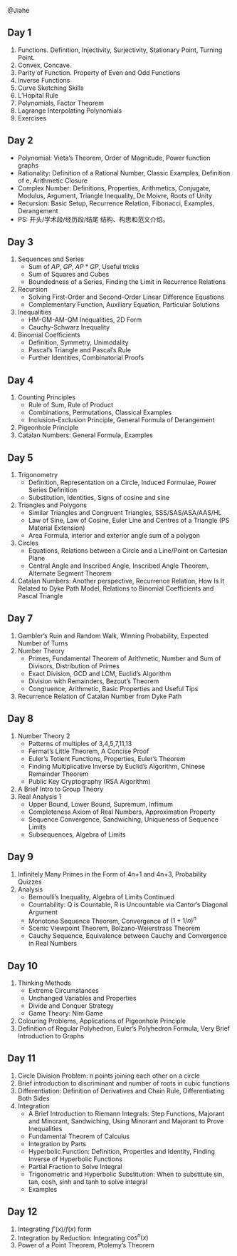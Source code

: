 @Jiahe

## Day 1
1.  Functions. Definition, Injectivity, Surjectivity, Stationary Point, Turning Point.
2.  Convex, Concave.
3.  Parity of Function. Property of Even and Odd Functions
4.  Inverse Functions
5.  Curve Sketching Skills
6.  L’Hopital Rule
1.  Polynomials, Factor Theorem
2.  Lagrange Interpolating Polynomials
3.  Exercises
## Day 2
-   Polynomial: Vieta’s Theorem, Order of Magnitude, Power function graphs
-   Rationality: Definition of a Rational Number, Classic Examples, Definition of e, Arithmetic Closure
-   Complex Number: Definitions, Properties, Arithmetics, Conjugate, Modulus, Argument, Triangle Inequality, De Moivre, Roots of Unity
-   Recursion: Basic Setup, Recurrence Relation, Fibonacci, Examples, Derangement
-   PS: 开头/学术段/经历段/结尾 结构、构思和范文介绍。
## Day 3
1.  Sequences and Series
    -   Sum of $AP$, $GP$, $AP*GP$, Useful tricks
    -   Sum of Squares and Cubes
    -   Boundedness of a Series, Finding the Limit in Recurrence Relations
2.  Recursion
    -   Solving First-Order and Second-Order Linear Difference Equations
    -   Complementary Function, Auxiliary Equation, Particular Solutions
3.  Inequalities
    -   HM-GM-AM-QM Inequalities, 2D Form
    -   Cauchy-Schwarz Inequality
4.  Binomial Coefficients
    -   Definition, Symmetry, Unimodality
    -   Pascal’s Triangle and Pascal’s Rule
    -   Further Identities, Combinatorial Proofs
## Day 4
1.  Counting Principles
    -   Rule of Sum, Rule of Product
    -   Combinations, Permutations, Classical Examples
    -   Inclusion-Exclusion Principle, General Formula of Derangement
2.  Pigeonhole Principle
3.  Catalan Numbers: General Formula, Examples

## Day 5

1.  Trigonometry
    -   Definition, Representation on a Circle, Induced Formulae, Power Series Definition
    -   Substitution, Identities, Signs of cosine and sine
2.  Triangles and Polygons
    -   Similar Triangles and Congruent Triangles, SSS/SAS/ASA/AAS/HL
    -   Law of Sine, Law of Cosine, Euler Line and Centres of a Triangle (PS Material Extension)
    -   Area Formula, interior and exterior angle sum of a polygon
3.  Circles
    -   Equations, Relations between a Circle and a Line/Point on Cartesian Plane
    -   Central Angle and Inscribed Angle, Inscribed Angle Theorem, Alternate Segment Theorem
4.  Catalan Numbers: Another perspective, Recurrence Relation, How Is It Related to Dyke Path Model, Relations to Binomial Coefficients and Pascal Triangle

## Day 7

1.  Gambler’s Ruin and Random Walk, Winning Probability, Expected Number of Turns
2.  Number Theory
    -   Primes, Fundamental Theorem of Arithmetic, Number and Sum of Divisors, Distribution of Primes
    -   Exact Division, GCD and LCM, Euclid’s Algorithm
    -   Division with Remainders, Bezout’s Theorem
    -   Congruence, Arithmetic, Basic Properties and Useful Tips
3.  Recurrence Relation of Catalan Number from Dyke Path

## Day 8

1.  Number Theory 2
    -   Patterns of multiples of 3,4,5,7,11,13
    -   Fermat’s Little Theorem, A Concise Proof
    -   Euler’s Totient Functions, Properties, Euler’s Theorem
    -   Finding Multiplicative Inverse by Euclid’s Algorithm, Chinese Remainder Theorem
    -   Public Key Cryptography (RSA Algorithm)
2.  A Brief Intro to Group Theory
3.  Real Analysis 1
    -   Upper Bound, Lower Bound, Supremum, Infimum
    -   Completeness Axiom of Real Numbers, Approximation Property
    -   Sequence Convergence, Sandwiching, Uniqueness of Sequence Limits
    -   Subsequences, Algebra of Limits

## Day 9

1.  Infinitely Many Primes in the Form of 4n+1 and 4n+3, Probability Quizzes
2.  Analysis
    -   Bernoulli’s Inequality, Algebra of Limits Continued
    -   Countability: Q is Countable, R is Uncountable via Cantor’s Diagonal Argument
    -   Monotone Sequence Theorem, Convergence of $(1+1/n)^n$
    -   Scenic Viewpoint Theorem, Bolzano-Weierstrass Theorem
    -   Cauchy Sequence, Equivalence between Cauchy and Convergence in Real Numbers

## Day 10

1.  Thinking Methods
    -   Extreme Circumstances
    -   Unchanged Variables and Properties
    -   Divide and Conquer Strategy
    -   Game Theory: Nim Game
2.  Colouring Problems, Applications of Pigeonhole Principle
3.  Definition of Regular Polyhedron, Euler’s Polyhedron Formula, Very Brief Introduction to Graphs

## Day 11

1.  Circle Division Problem: n points joining each other on a circle
2.  Brief introduction to discriminant and number of roots in cubic functions
3.  Differentiation: Definition of Derivatives and Chain Rule, Differentiating Both Sides
4.  Integration
    -   A Brief Introduction to Riemann Integrals: Step Functions, Majorant and Minorant, Sandwiching, Using Minorant and Majorant to Prove Inequalities
    -   Fundamental Theorem of Calculus
    -   Integration by Parts
    -   Hyperbolic Function: Definition, Properties and Identity, Finding Inverse of Hyperbolic Functions
    -   Partial Fraction to Solve Integral
    -   Trigonometric and Hyperbolic Substitution: When to substitute sin, tan, cosh, sinh and tanh to solve integral
    -   Examples

## Day 12

1.  Integrating $f’(x)/f(x)$ form
2.  Integration by Reduction: Integrating $\cos^n(x)$
3.  Power of a Point Theorem, Ptolemy’s Theorem